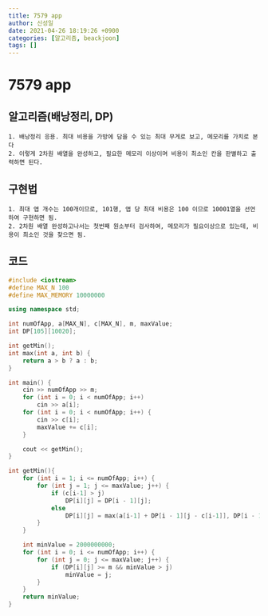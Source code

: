 ```yaml
---
title: 7579 app
author: 신성일
date: 2021-04-26 18:19:26 +0900
categories: [알고리즘, beackjoon]
tags: []
---
```


# 7579 app

## 알고리즘(배낭정리, DP)

    1. 배낭정리 응용. 최대 비용을 가방에 담을 수 있는 최대 무게로 보고, 메모리를 가치로 본다
    2. 이렇게 2차원 배열을 완성하고, 필요한 메모리 이상이며 비용이 최소인 칸을 판별하고 출력하면 된다.

## 구현법

    1. 최대 앱 개수는 100개이므로, 101행, 앱 당 최대 비용은 100 이므로 10001열을 선언하여 구현하면 됨.
    2. 2차원 배열 완성하고나서는 첫번째 원소부터 검사하여, 메모리가 필요이상으로 있는데, 비용이 최소인 것을 찾으면 됨.

## 코드

```cpp
#include <iostream>
#define MAX_N 100
#define MAX_MEMORY 10000000

using namespace std;

int numOfApp, a[MAX_N], c[MAX_N], m, maxValue;
int DP[105][10020];

int getMin();
int max(int a, int b) {
	return a > b ? a : b;
}

int main() {
	cin >> numOfApp >> m;
	for (int i = 0; i < numOfApp; i++)
		cin >> a[i];
	for (int i = 0; i < numOfApp; i++) {
		cin >> c[i];
		maxValue += c[i];
	}

	cout << getMin();
}

int getMin(){
	for (int i = 1; i <= numOfApp; i++) {
		for (int j = 1; j <= maxValue; j++) {
			if (c[i-1] > j)
				DP[i][j] = DP[i - 1][j];
			else
				DP[i][j] = max(a[i-1] + DP[i - 1][j - c[i-1]], DP[i - 1][j]);
		}
	}

	int minValue = 2000000000;
	for (int i = 0; i <= numOfApp; i++) {
		for (int j = 0; j <= maxValue; j++) {
			if (DP[i][j] >= m && minValue > j)
				minValue = j;
		}
	}
	return minValue;
}
```
